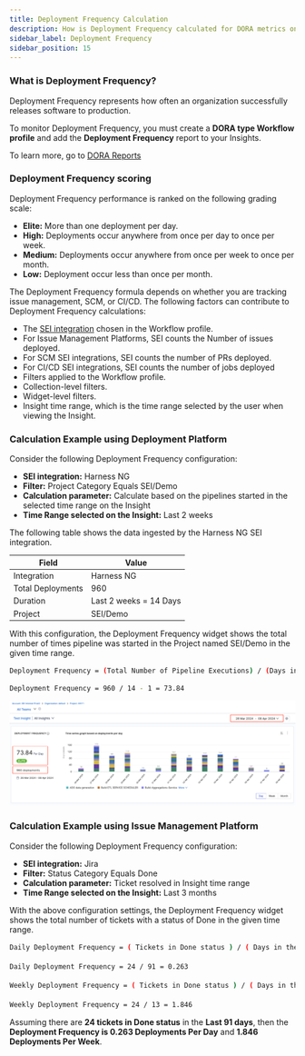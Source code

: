 ```yaml
---
title: Deployment Frequency Calculation
description: How is Deployment Frequency calculated for DORA metrics on SEI?
sidebar_label: Deployment Frequency
sidebar_position: 15
---
```


### What is Deployment Frequency?

Deployment Frequency represents how often an organization successfully releases software to production.

To monitor Deployment Frequency, you must create a **DORA type Workflow profile** and add the **Deployment Frequency** report to your Insights.

To learn more, go to [DORA Reports](/docs/software-engineering-insights/sei-metrics-and-reports/dora-metrics)

### Deployment Frequency scoring

Deployment Frequency performance is ranked on the following grading scale:

* **Elite:** More than one deployment per day.
* **High:** Deployments occur anywhere from once per day to once per week.
* **Medium:** Deployments occur anywhere from once per week to once per month.
* **Low:** Deployment occur less than once per month.

The Deployment Frequency formula depends on whether you are tracking issue
management, SCM, or CI/CD. The following factors can contribute to Deployment
Frequency calculations:

* The [SEI integration](/docs/software-engineering-insights/setup-sei/configure-integrations/sei-integrations-overview) chosen in the Workflow profile.
* For Issue Management Platforms, SEI counts the Number of issues deployed.
* For SCM SEI integrations, SEI counts the number of PRs deployed.
* For CI/CD SEI integrations, SEI counts the number of jobs deployed
* Filters applied to the Workflow profile.
* Collection-level filters.
* Widget-level filters.
* Insight time range, which is the time range selected by the user when viewing the
Insight.

### Calculation Example using Deployment Platform

Consider the following Deployment Frequency configuration:

* **SEI integration:** Harness NG
* **Filter:** Project Category Equals SEI/Demo
* **Calculation parameter:** Calculate based on the pipelines started in the selected time range on the Insight
* **Time Range selected on the Insight:** Last 2 weeks

The following table shows the data ingested by the Harness NG SEI integration.

| Field | Value |
| - | - |
| Integration | Harness NG |
| Total Deployments | 960 |
| Duration | Last 2 weeks = 14 Days |
| Project | SEI/Demo |

With this configuration, the Deployment Frequency widget shows the total number of times pipeline was started in the Project named SEI/Demo in the given time range.

```bash
Deployment Frequency = (Total Number of Pipeline Executions) / (Days in the Insight Time Range - 1)
```

```bash
Deployment Frequency = 960 / 14 - 1 = 73.84
```

![](./static/df-ex1.png)

### Calculation Example using Issue Management Platform

Consider the following Deployment Frequency configuration:

* **SEI integration:** Jira
* **Filter:** Status Category Equals Done
* **Calculation parameter:** Ticket resolved in Insight time range
* **Time Range selected on the Insight:** Last 3 months

With the above configuration settings, the Deployment Frequency widget shows the total number of
tickets with a status of Done in the given time range.

```bash
Daily Deployment Frequency = ( Tickets in Done status ) / ( Days in the Insight Time Range )

Daily Deployment Frequency = 24 / 91 = 0.263

Weekly Deployment Frequency = ( Tickets in Done status ) / ( Days in the Insight Time Range / 7 )

Weekly Deployment Frequency = 24 / 13 = 1.846

```

Assuming there are **24 tickets in Done status** in the **Last 91 days**, then the **Deployment Frequency is 0.263 Deployments Per Day** and **1.846 Deployments Per Week**.